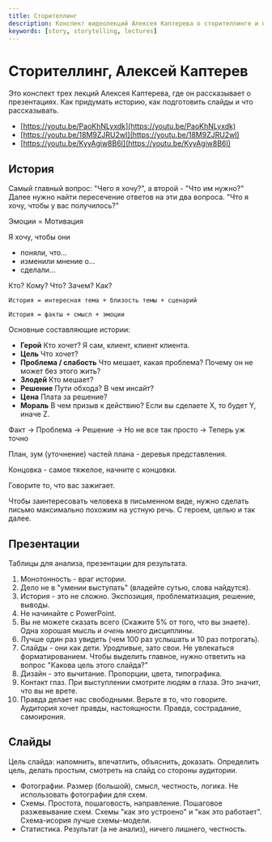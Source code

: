 ```yaml
---
title: Сторителлинг
description: Конспект видеолекций Алексея Каптерева о сторителлинге и презентации
keywords: [story, storytelling, lectures]
---
```


# Сторителлинг, Алексей Каптерев

Это конспект трех лекций Алексея Каптерева, где он рассказывает о презентациях.
Как придумать историю, как подготовить слайды и что рассказывать.

-   [https://youtu.be/PaoKhNLyxdk](https://youtu.be/PaoKhNLyxdk)
-   [https://youtu.be/18M9ZJRU2wI](https://youtu.be/18M9ZJRU2wI)
-   [https://youtu.be/KyyAgiw8B6I](https://youtu.be/KyyAgiw8B6I)

## История

Самый главный вопрос: "Чего я хочу?", а второй - "Что им нужно?" Далее нужно
найти пересечение ответов на эти два вопроса. "Что я хочу, чтобы у вас
получилось?"

Эмоции = Мотивация

Я хочу, чтобы они

-   поняли, что...
-   изменили мнение о...
-   сделали...

Кто? Кому? Что? Зачем? Как?

    История = интересная тема + близость темы + сценарий 

    История = факты + смысл + эмоции

Основные составляющие истории:

-   **Герой** Кто хочет? Я сам, клиент, клиент клиента.
-   **Цель** Что хочет?
-   **Проблема / слабость** Что мешает, какая проблема? Почему он не может без
    этого жить?
-   **Злодей** Кто мешает?
-   **Решение** Пути обхода? В чем инсайт?
-   **Цена** Плата за решение?
-   **Мораль** В чем призыв к действию? Если вы сделаете Х, то будет Y, иначе Z.

Факт -> Проблема -> Решение -> Но не все так просто -> Теперь уж точно

План, зум (уточнение) частей плана - деревья представления.

Концовка - самое тяжелое, начните с концовки.

Говорите то, что вас зажигает.

Чтобы заинтересовать человека в письменном виде, нужно сделать письмо
максимально похожим на устную речь. С героем, целью и так далее.

## Презентации

Таблицы для анализа, презентации для результата.

1. Монотонность - враг истории.
2. Дело не в "умении выступать" (владейте сутью, слова найдутся).
3. История - это не сложно. Экспозиция, проблематизация, решение, выводы.
4. Не начинайте с PowerPoint.
5. Вы не можете сказать всего (Скажите 5% от того, что вы знаете). Одна хорошая
   мысль и _очень_ много дисциплины.
6. Лучше один раз увидеть (чем 100 раз услышать и 10 раз потрогать).
7. Слайды - они как дети. Уродливые, зато свои. Не увлекаться форматированием.
   Чтобы выделить главное, нужно ответить на вопрос "Какова цель этого слайда?"
8. Дизайн - это вычитание. Пропорции, цвета, типографика.
9. Контакт глаз. При выступлении смотрите людям в глаза. Это значит, что вы не
   врете.
10. Правда делает нас свободными. Верьте в то, что говорите. Аудитория хочет
    правды, настоящности. Правда, сострадание, самоирония.

## Слайды

Цель слайда: напомнить, впечатлить, объяснить, доказать. Определить цель, делать
простым, смотреть на слайд со стороны аудитории.

-   Фотографии. Размер (большой), смысл, честность, логика. Не использовать
    фотографии для схем.
-   Схемы. Простота, пошаговость, направление. Пошаговое разжевывание схем.
    Схемы "как это устроено" и "как это работает". Схема-исория лучше
    схемы-модели.
-   Статистика. Результат (а не анализ), ничего лишнего, честность.
